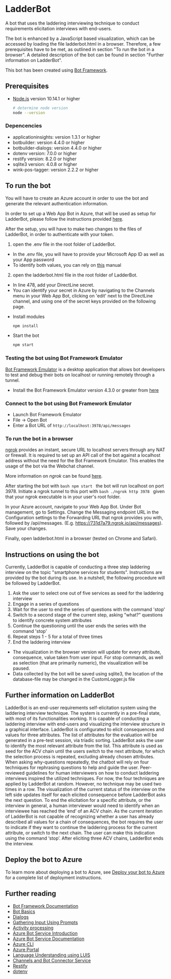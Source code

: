 # LadderBot

A bot that uses the laddering interviewing technique to conduct requirements elicitation interviews with end-users.

The bot is enhanced by a JavaScript based visualization, which can be accessed by loading the file ladderbot.html in a browser. Therefore, a few prerequisites have to be met, as outlined in section "To run the bot in a browser". A detailed description of the bot can be found in section "Further information on LadderBot".

This bot has been created using [Bot Framework](https://dev.botframework.com).

## Prerequisites

- [Node.js](https://nodejs.org) version 10.14.1 or higher

    ```bash
    # determine node version
    node --version
    ```
### Depencencies
- applicationinsights: version 1.3.1 or higher
- botbuilder: version 4.4.0 or higher
- botbuilder-dialogs: version 4.4.0 or higher
- dotenv version: 7.0.0 or higher
- restify version: 8.2.0 or higher
- sqlite3 version: 4.0.8 or higher
- wink-pos-tagger: version 2.2.2 or higher

## To run the bot

You will have to create an Azure account in order to use the bot and generate the relevant authentication information. 

In order to set up a Web App Bot in Azure, that will be used as setup for LadderBot, please follow the instructions provided [here](https://docs.microsoft.com/de-de/azure/bot-service/bot-service-quickstart?view=azure-bot-service-4.0).

After the setup, you will have to make two changes to the files of LadderBot, in order to authenticate with your token.

1. open the .env file in the root folder of LadderBot.
* In the .env file, you will have to provide your Microsoft App ID as well as your App password
* To identify both values, you can rely on [this](https://blog.botframework.com/2018/07/03/find-your-azure-bots-appid-and-appsecret/) manual

2. open the ladderbot.html file in the root folder of LadderBot. 
* In line 478, add your DirectLine secret. 
* You can identify your secret in Azure by navigating to the Channels menu in your Web App Bot, clicking on 'edit' next to the DirectLine channel, and using one of the secret keys provided on the following page.

- Install modules

    ```bash
    npm install
    ```

- Start the bot

    ```bash
    npm start
    ```

### Testing the bot using Bot Framework Emulator

[Bot Framework Emulator](https://github.com/microsoft/botframework-emulator) is a desktop application that allows bot developers to test and debug their bots on localhost or running remotely through a tunnel.

- Install the Bot Framework Emulator version 4.3.0 or greater from [here](https://github.com/Microsoft/BotFramework-Emulator/releases)

### Connect to the bot using Bot Framework Emulator

- Launch Bot Framework Emulator
- File -> Open Bot
- Enter a Bot URL of `http://localhost:3978/api/messages`

### To run the bot in a browser

[ngrok](https://ngrok.com/) provides an instant, secure URL to localhost servers through any NAT or firewall. It is required to set up an API call of the bot against a localhost address without the need for the Bot Framework Emulator. This enables the usage of the bot via the Webchat channel.

More information on *ngrok* can be found [here](https://blog.botframework.com/2017/10/19/debug-channel-locally-using-ngrok/).

After starting the bot with 
    ```bash
    npm start
    ```
the bot will run localhost on port 3978. Initiate a ngrok tunnel to this port with
    ```bash
    ./ngrok http 3978
    ```
given that your ngrok executable is in your user's root folder.

In your Azure account, navigate to your Web App Bot. Under Bot management, go to Settings. Change the Messaging endpoint URL in the Configuration settings to the Forwarding URL that ngrok provides you with, followed by /api/messages. (E.g. https://731d7a79.ngrok.io/api/messages). Save your changes.

Finally, open ladderbot.html in a browser (tested on Chrome and Safari). 

## Instructions on using the bot

Currently, LadderBot is capable of conducting a three step laddering interview on the topic "smartphone services for students". Instructions are provided by the bot during its use. In a nutshell, the following procedure will be followed by LadderBot.
1. Ask the user to select one out of five services as seed for the laddering interview
2. Engage in a series of questions
3. Wait for the user to end the series of questions with the command 'stop'
4. Switch to a second stage of the current step, asking "what?" questions to identify concrete system attributes
5. Continue the questioning until the user ends the series with the command 'stop'
6. Repeat steps 1 - 5 for a total of three times
7. End the laddering interview

* The visualization in the browser version will update for every attribute, consequence, value taken from user input. For stop commands, as well as selection (that are primarily numeric), the visualization will be paused.
* Data collected by the bot will be saved using sqlite3, the location of the database-file may be changed in the CustomLogger.js file

## Further information on LadderBot
LadderBot is an end-user requirements self-elicitation system using the laddering interview technique. The system is currently in a pre-final state, with most of its functionalities working. It is capable of conducting a laddering interview with end-users and visualizing the interview structure in a graphical interface.
LadderBot is configurated to elicit consequences and values for three attributes. The list of attributes for the evaluation will be generated in a pre-test session, via triadic sorting. LadderBot asks the user to identify the most relevant attribute from the list. This attribute is used as seed for the ACV chain until the users switch to the next attribute, for which the selection process is repeated, excluding already chosen attributes. When asking why-questions repeatedly, the chatbot will rely on four techniques for rephrasing questions to help and guide the user. Peer-reviewed guidelines for human interviewers on how to conduct laddering interviews inspired the utilized techniques. For now, the four techniques are applied by LadderBot at random. However, no technique may be used two times in a row. The visualization of the current status of the interview on the left side updates itself for each elicited consequence before LadderBot asks the next question. To end the elicitation for a specific attribute, or the interview in general, a human interviewer would need to identify when an interviewee has reached the ‘end’ of an ACV chain. As the current iteration of LadderBot is not capable of recognizing whether a user has already described all values for a chain of consequences, the bot requires the user to indicate if they want to continue the laddering process for the current attribute, or switch to the next chain. The user can make this indication using the command ‘stop’. After eliciting three ACV chains, LadderBot ends the interview.

## Deploy the bot to Azure

To learn more about deploying a bot to Azure, see [Deploy your bot to Azure](https://aka.ms/azuredeployment) for a complete list of deployment instructions.

## Further reading

- [Bot Framework Documentation](https://docs.botframework.com)
- [Bot Basics](https://docs.microsoft.com/azure/bot-service/bot-builder-basics?view=azure-bot-service-4.0)
- [Dialogs](https://docs.microsoft.com/en-us/azure/bot-service/bot-builder-concept-dialog?view=azure-bot-service-4.0)
- [Gathering Input Using Prompts](https://docs.microsoft.com/en-us/azure/bot-service/bot-builder-prompts?view=azure-bot-service-4.0)
- [Activity processing](https://docs.microsoft.com/en-us/azure/bot-service/bot-builder-concept-activity-processing?view=azure-bot-service-4.0)
- [Azure Bot Service Introduction](https://docs.microsoft.com/azure/bot-service/bot-service-overview-introduction?view=azure-bot-service-4.0)
- [Azure Bot Service Documentation](https://docs.microsoft.com/azure/bot-service/?view=azure-bot-service-4.0)
- [Azure CLI](https://docs.microsoft.com/cli/azure/?view=azure-cli-latest)
- [Azure Portal](https://portal.azure.com)
- [Language Understanding using LUIS](https://docs.microsoft.com/en-us/azure/cognitive-services/luis/)
- [Channels and Bot Connector Service](https://docs.microsoft.com/en-us/azure/bot-service/bot-concepts?view=azure-bot-service-4.0)
- [Restify](https://www.npmjs.com/package/restify)
- [dotenv](https://www.npmjs.com/package/dotenv)